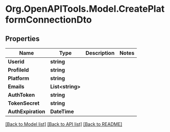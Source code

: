 # Org.OpenAPITools.Model.CreatePlatformConnectionDto

## Properties

Name | Type | Description | Notes
------------ | ------------- | ------------- | -------------
**Userid** | **string** |  | 
**ProfileId** | **string** |  | 
**Platform** | **string** |  | 
**Emails** | **List&lt;string&gt;** |  | 
**AuthToken** | **string** |  | 
**TokenSecret** | **string** |  | 
**AuthExpiration** | **DateTime** |  | 

[[Back to Model list]](../README.md#documentation-for-models) [[Back to API list]](../README.md#documentation-for-api-endpoints) [[Back to README]](../README.md)

